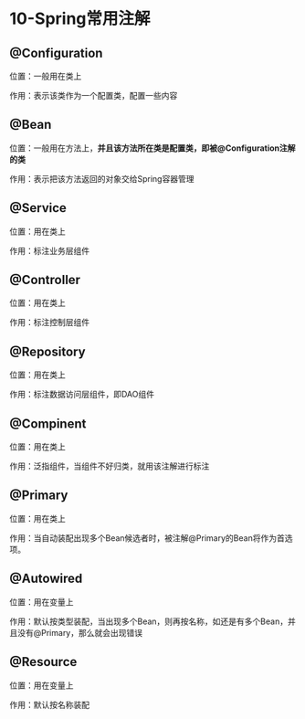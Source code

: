 # 10-Spring常用注解

## @Configuration

位置：一般用在类上

作用：表示该类作为一个配置类，配置一些内容



## @Bean

位置：一般用在方法上，**并且该方法所在类是配置类，即被@Configuration注解的类**

作用：表示把该方法返回的对象交给Spring容器管理



## @Service

位置：用在类上

作用：标注业务层组件



## @Controller

位置：用在类上

作用：标注控制层组件



## @Repository

位置：用在类上

作用：标注数据访问层组件，即DAO组件



## @Compinent

位置：用在类上

作用：泛指组件，当组件不好归类，就用该注解进行标注



## @Primary

位置：用在类上

作用：当自动装配出现多个Bean候选者时，被注解@Primary的Bean将作为首选项。



## @Autowired

位置：用在变量上

作用：默认按类型装配，当出现多个Bean，则再按名称，如还是有多个Bean，并且没有@Primary，那么就会出现错误



## @Resource

位置：用在变量上

作用：默认按名称装配

